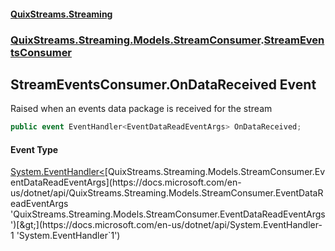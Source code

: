 #### [QuixStreams.Streaming](index.md 'index')
### [QuixStreams.Streaming.Models.StreamConsumer](QuixStreams.Streaming.Models.StreamConsumer.md 'QuixStreams.Streaming.Models.StreamConsumer').[StreamEventsConsumer](StreamEventsConsumer.md 'QuixStreams.Streaming.Models.StreamConsumer.StreamEventsConsumer')

## StreamEventsConsumer.OnDataReceived Event

Raised when an events data package is received for the stream

```csharp
public event EventHandler<EventDataReadEventArgs> OnDataReceived;
```

#### Event Type
[System.EventHandler&lt;](https://docs.microsoft.com/en-us/dotnet/api/System.EventHandler-1 'System.EventHandler`1')[QuixStreams.Streaming.Models.StreamConsumer.EventDataReadEventArgs](https://docs.microsoft.com/en-us/dotnet/api/QuixStreams.Streaming.Models.StreamConsumer.EventDataReadEventArgs 'QuixStreams.Streaming.Models.StreamConsumer.EventDataReadEventArgs')[&gt;](https://docs.microsoft.com/en-us/dotnet/api/System.EventHandler-1 'System.EventHandler`1')